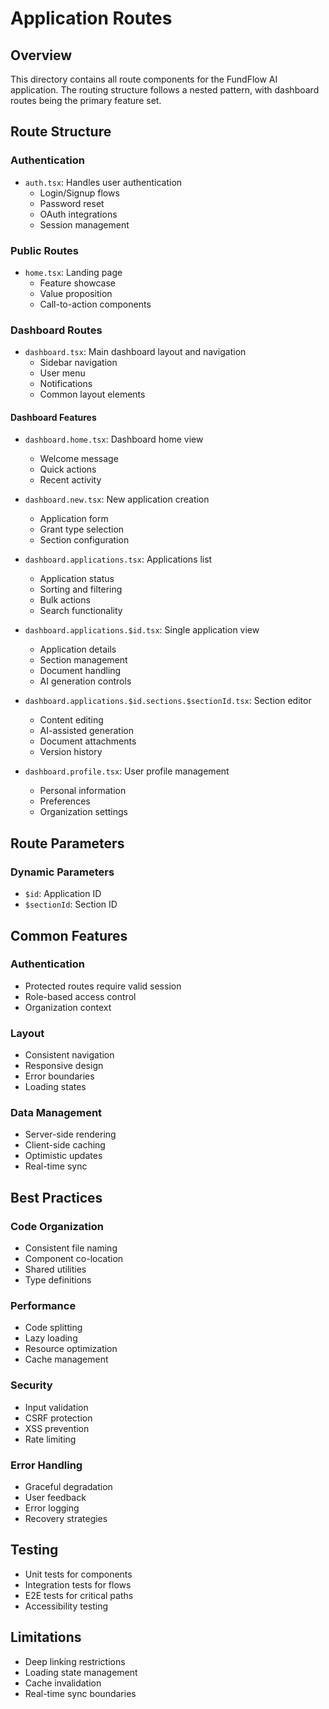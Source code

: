 # Application Routes

## Overview
This directory contains all route components for the FundFlow AI application. The routing structure follows a nested pattern, with dashboard routes being the primary feature set.

## Route Structure

### Authentication
- `auth.tsx`: Handles user authentication
  - Login/Signup flows
  - Password reset
  - OAuth integrations
  - Session management

### Public Routes
- `home.tsx`: Landing page
  - Feature showcase
  - Value proposition
  - Call-to-action components

### Dashboard Routes
- `dashboard.tsx`: Main dashboard layout and navigation
  - Sidebar navigation
  - User menu
  - Notifications
  - Common layout elements

#### Dashboard Features
- `dashboard.home.tsx`: Dashboard home view
  - Welcome message
  - Quick actions
  - Recent activity

- `dashboard.new.tsx`: New application creation
  - Application form
  - Grant type selection
  - Section configuration

- `dashboard.applications.tsx`: Applications list
  - Application status
  - Sorting and filtering
  - Bulk actions
  - Search functionality

- `dashboard.applications.$id.tsx`: Single application view
  - Application details
  - Section management
  - Document handling
  - AI generation controls

- `dashboard.applications.$id.sections.$sectionId.tsx`: Section editor
  - Content editing
  - AI-assisted generation
  - Document attachments
  - Version history

- `dashboard.profile.tsx`: User profile management
  - Personal information
  - Preferences
  - Organization settings

## Route Parameters

### Dynamic Parameters
- `$id`: Application ID
- `$sectionId`: Section ID

## Common Features

### Authentication
- Protected routes require valid session
- Role-based access control
- Organization context

### Layout
- Consistent navigation
- Responsive design
- Error boundaries
- Loading states

### Data Management
- Server-side rendering
- Client-side caching
- Optimistic updates
- Real-time sync

## Best Practices

### Code Organization
- Consistent file naming
- Component co-location
- Shared utilities
- Type definitions

### Performance
- Code splitting
- Lazy loading
- Resource optimization
- Cache management

### Security
- Input validation
- CSRF protection
- XSS prevention
- Rate limiting

### Error Handling
- Graceful degradation
- User feedback
- Error logging
- Recovery strategies

## Testing
- Unit tests for components
- Integration tests for flows
- E2E tests for critical paths
- Accessibility testing

## Limitations
- Deep linking restrictions
- Loading state management
- Cache invalidation
- Real-time sync boundaries 